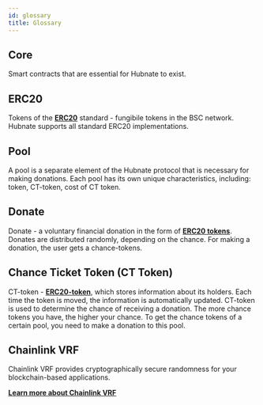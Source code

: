 ```yaml
---
id: glossary
title: Glossary
---
```


## Core

Smart contracts that are essential for Hubnate to exist.

## ERC20

Tokens of the [**ERC20**](https://ethereum.org/en/developers/docs/standards/tokens/erc-20/) standard - fungibile tokens in the BSC network. Hubnate supports all standard ERC20 implementations.

## Pool

A pool is a separate element of the Hubnate protocol that is necessary for making donations. Each pool has its own unique characteristics, including: token, CT-token, cost of CT token.

## Donate

Donate - a voluntary financial donation in the form of [**ERC20 tokens**](https://ethereum.org/en/developers/docs/standards/tokens/erc-20/). Donates are distributed randomly, depending on the chance. For making a donation, the user gets a chance-tokens.

## Chance Ticket Token (CT Token)

CT-token - [**ERC20-token**](https://ethereum.org/en/developers/docs/standards/tokens/erc-20/), which stores information about its holders. Each time the token is moved, the information is automatically updated. CT-token is used to determine the chance of receiving a donation. The more chance tokens you have, the higher your chance. To get the chance tokens of a certain pool, you need to make a donation to this pool.

## Chainlink VRF
Chainlink VRF provides cryptographically secure randomness for your blockchain-based applications.

[**Learn more about Chainlink VRF**](https://chain.link/)
